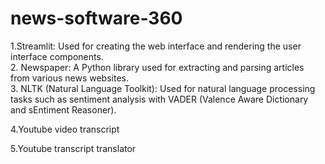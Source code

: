 ﻿# news-software-360
 1.Streamlit: Used for creating the web interface and rendering the user interface components.                                                                          
 2. Newspaper: A Python library used for extracting and parsing articles from various news websites.
<br>
3. NLTK (Natural Language Toolkit): Used for natural language processing tasks such as sentiment analysis with VADER (Valence Aware Dictionary and 
 sEntiment Reasoner).

4.Youtube video transcript

5.Youtube transcript translator
